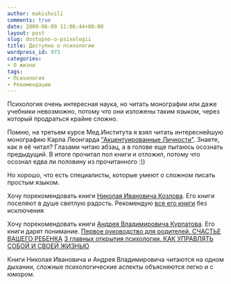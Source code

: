 ```yaml
---
author: makishvili
comments: true
date: 2009-06-09 11:06:44+00:00
layout: post
slug: dostupno-o-psixologii
title: Доступно о психологии
wordpress_id: 973
categories:
- О жизни
tags:
- Психология
- Рекомендации
---
```


Психология очень интересная наука, но читать монографии или даже учебники невозможно, потому что они изложены таким языком, через который продраться крайне сложно.

Помню, на третьем курсе Мед.Института я взял читать интереснейшую монографию Карла Леонгарда ["Акцентуированные Личности"](http://www.koob.ru/leongard_karl/akcentuirovannie_lichnosti). Знаете, как я её читал? Глазами читаю абзац, а в голове еще пытаюсь осознать предыдущий. В итоге прочитал пол книги и отложил, потому что осознал едва ли половину из прочитанного :))

Но хорошо, что есть специалисты, которые умеют о сложном писать простым языком.

Хочу порекомендовать книги [Николая Ивановича Козлова](http://nkozlov.ru/).
Его книги поселяют в душе светлую радость.
Рекомендую [все его книги](http://nkozlov.ru/books/) без исключения

Хочу порекомендовать книги [Андрея Владимировича Курпатова](http://www.kurpatov.ru/).
Его книги дарят понимание.
[Первое руководство для родителей. СЧАСТЬЕ ВАШЕГО РЕБЕНКА](http://www.kurpatov.ru/page68_1_93.html)
[3 главных открытия психологии. КАК УПРАВЛЯТЬ СОБОЙ И СВОЕЙ ЖИЗНЬЮ](http://www.kurpatov.ru/page68_1_19.html)


Книги Николая Ивановича и Андрея Владимировича читаются на одном дыхании, сложные психологические аспекты объясняются легко и с юмором.
